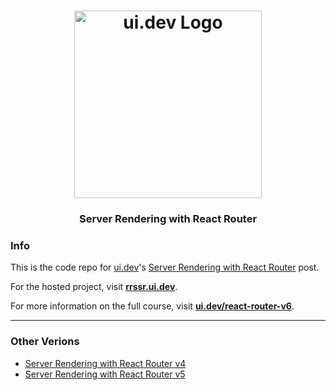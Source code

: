 <h1 align="center">
  <a href="https://ui.dev">
    <img
      src="https://ui.dev/images/logos/ui-circular-border.png"
      alt="ui.dev Logo" width="300" />
  </a>
  <br />
</h1>

<h3 align="center">Server Rendering with React Router</h3>

### Info

This is the code repo for [ui.dev](https://ui.dev)'s [Server Rendering with React Router](http://ui.dev/react-router-server-rendering) post.

For the hosted project, visit __[rrssr.ui.dev](https://rrssr.ui.dev/)__.

For more information on the full course, visit __[ui.dev/react-router-v6](https://ui.dev/react-router/)__.

***

### Other Verions

- [Server Rendering with React Router v4](https://github.com/uidotdev/rrssr-v4)
- [Server Rendering with React Router v5](https://github.com/uidotdev/react-router-v5-server-rendering)

